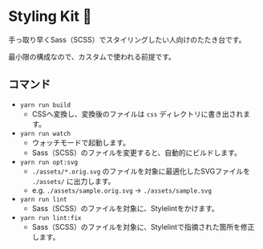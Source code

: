 # Styling Kit 💅

手っ取り早くSass（SCSS）でスタイリングしたい人向けのたたき台です。

最小限の構成なので、カスタムで使われる前提です。

## コマンド

- `yarn run build`
  - CSSへ変換し、変換後のファイルは `css` ディレクトリに書き出されます。
- `yarn run watch`
  - ウォッチモードで起動します。
  - Sass（SCSS）のファイルを変更すると、自動的にビルドします。
- `yarn run opt:svg`
  - `./assets/*.orig.svg` のファイルを対象に最適化したSVGファイルを `./assets/` に出力します。
  - e.g. `./assets/sample.orig.svg` → `./assets/sample.svg`
- `yarn run lint`
  - Sass（SCSS）のファイルを対象に、Stylelintをかけます。
- `yarn run lint:fix`
  - Sass（SCSS）のファイルを対象に、Stylelintで指摘された箇所を修正します。
